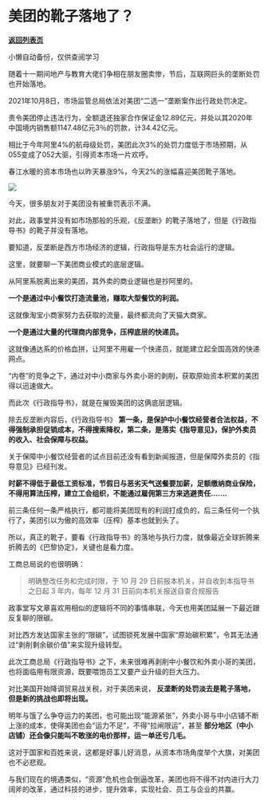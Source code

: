 # 美团的靴子落地了？

[**返回列表页**](/gzh/政事堂2019)

小懒自动备份，仅供查阅学习

随着十一期间地产与教育大佬们争相在朋友圈卖惨，节后，互联网巨头的垄断处罚也开始落地。  

  

2021年10月8日，市场监管总局依法对美团“二选一”垄断案作出行政处罚决定。

  

责令美团停止违法行为，全额退还独家合作保证金12.89亿元，并处以其2020年中国境内销售额1147.48亿元3％的罚款，计34.42亿元。

  

相比于今年阿里4%的航母级处罚，美团此次3%的处罚力度低于市场预期，从055变成了052大驱，引得资本市场一片欢呼。

  

春江水暖的资本市场也以昨天暴涨9%，今天2%的涨幅喜迎美团靴子落地。

  

![](https://mmbiz.qpic.cn/mmbiz_jpg/rxhS23yu8cP1FAtDORWic4TTcwrTtmdzZ2XVhmldVlkqSRbNDLgQOcPzZ9HTsMoUjQYNjJLw41Tjv4wUIyCDfNA/640?wx_fmt=jpeg)

  

今天，很多朋友对于美团没有被重罚表示不满。  

  

对此，政事堂并没有如市场那般的乐观，《反垄断》的靴子落地了，但是《行政指导书》的靴子并没有落地。

  

要知道，反垄断是西方市场经济的逻辑，行政指导是东方社会运行的逻辑。  

  

这里，就要聊一下美团商业模式的底层逻辑。  

  

从阿里系脱离出来的美团，其外卖的商业逻辑也是抄阿里的。

  

 **一个是通过中小餐饮打造流量池，赚取大型餐饮的利润。**

  

这就像淘宝小商家努力去获取的流量，最终都流向了天猫大商家。  

  

 **一个是通过大量的代理商内部竞争，压榨底层的快递员。**

  

这就像通达系的价格血拼，让阿里不用雇一个快递员，就能建立起全国高效的快递网点。

  

“内卷”的竞争之下，通过对中小商家与外卖小哥的剥削，获取原始资本积累的美团得以迅速做大。

  

而此次《行政指导书》，就是在摧毁美团的这俩底层逻辑。

  

除去反垄断内容后，《行政指导书》
**第一条，是保护中小餐饮经营者合法权益，不得强制承担促销成本，不得搜索降权，第二条，是落实《指导意见》，保护外卖员的收入、社会保障与权益。**

  

关于保障中小餐饮经营者的试点目前还没有看到新闻报道，但是保障外卖员的《指导意见》已经刊发。  

  

 **时薪不得低于最低工资标准，节假日与恶劣天气送餐要加薪，足额缴纳商业保险，不得用算法压榨，建立工会组织，不能通过雇佣第三方来逃避责任.......**

  

前三条任何一条严格执行，都可能将美团现有的利润打成负的，后三条任何一个执行了，美团引以为傲的高效率（压榨）基本也就到头了。

  

所以，真正的靴子，要看《行政指导书》的落地与执行力度，就像最近全球折腾来折腾去的《巴黎协定》，关键也是看力度。

  

工商总局说的也很明确：  

  

> 明确整改任务和完成时限，于 10 月 29 日前报本机关，并自收到本指导书之日起 3 年内，每年 12 月 31 日前向本机关报送自查合规报告

  

政事堂写文章喜欢用相似的逻辑将不同的事情串联，今天也用美团延展一下最近跟反复聊的限碳。  

  

对比西方发达国家主张的“限碳”，试图锁死发展中国家“原始碳积累”，令其无法通过“剥削剩余碳价值”来实现升级转型。

  

此次工商总局《行政指导书》之下，未来很难再剥削中小餐饮和外卖小哥的美团，也将面临用有限资源，既要喂饱员工又要产业升级的巨大压力。

  

对比美国开始降调贸易战关税，对于美团来说， **反垄断的处罚淡去是靴子落地，但是新的挑战也即将出现。**  

  

明年与饿了么争夺运力的美团，也可能出现“能源紧张”，外卖小哥与中小店铺不断上涨的成本，使得美团也会“运力不足”，不得“拉闸限运”，甚至
**部分地区（中小店铺）还会像只能叫不敢涨的电价那样，运一单还亏几毛。**

  

这对于国家和百姓来说，这都是好事儿好消息，从资本市场角度举个大旗，对美团也不必悲观。

  

与我们现在的境遇类似，“资源”危机也会倒逼改革，美团也将不得不对内进行大刀阔斧的改革，通过科技的进步，提升效率，实现社会、员工与企业的共赢。

  

